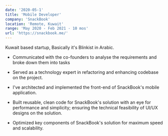 ```yaml
---
date: '2020-05-1'
title: 'Mobile Developer'
company: 'SnackBook'
location: 'Remote, Kuwait'
range: 'May 2020 - Feb 2021 · 10 mos'
url: 'https://snackbook.me/'
---
```


Kuwait based startup, Basically it's Blinkist in Arabic.

- Communicated with the co-founders to analyse the requirements and broke down them into tasks

- Served as a technology expert in refactoring and enhancing codebase on the project.

- I've architected and implemented the front-end of SnackBook's mobile application.

- Built reusable, clean code for SnackBook's solution with an eye for performance and simplicity; ensuring the technical feasibility of UI/UX designs on the solution.

- Optimized key components of SnackBook's solution for maximum speed and scalability.
